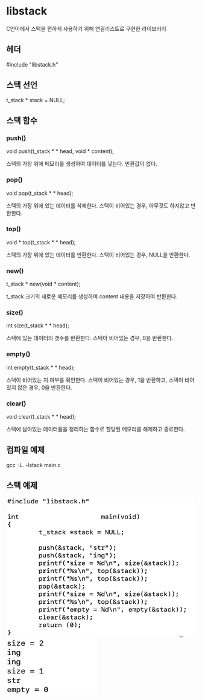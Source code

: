 # libstack

C언어에서 스택을 편하게 사용하기 위해 연결리스트로 구현한 라이브러리

## 헤더

  #include "libstack.h"
  
## 스택 선언

  t_stack  * stack = NULL;
  
## 스택 함수

### push()

  void    push(t_stack   * * head, void * content);
  
  스택의 가장 위에 메모리를 생성하여 데이터를 넣는다. 반환값이 없다.

### pop()

  void    pop(t_stack   * * head);
  
  스택의 가장 위에 있는 데이터를 삭제한다. 스택이 비어있는 경우, 아무것도 하지않고 반환한다.

### top()

  void    * top(t_stack   * * head);
  
  스택의 가장 위에 있는 데이터를 반환한다. 스택이 비어있는 경우, NULL을 반환한다.

### new()

  t_stack   * new(void   * content);
  
  t_stack 크기의 새로운 메모리를 생성하여 content 내용을 저장하여 반환한다.

### size()

  int      size(t_stack   * * head);
  
  스택에 있는 데이터의 갯수를 반환한다. 스택이 비어있는 경우, 0을 반환한다.

### empty()

  int     empty(t_stack   * * head);
  
  스택이 비어있는 지 여부를 확인한다. 스택이 비어있는 경우, 1을 반환하고, 스택이 비어있지 않은 경우, 0을 반환한다.

### clear()

  void    clear(t_stack   * * head);
  
  스택에 남아있는 데이터들을 정리하는 함수로 할당된 메모리를 해제하고 종료한다.

## 컴파일 예제

  gcc -L. -lstack main.c

## 스택 예제

<img src="./stack_example.png"  width="500" height="370">

<img src="./stack_result.png"  width="240" height="150">
